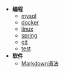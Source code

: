 
* **编程**
    * [mysql](md/mysql)
    * [docker](md/docker)
    * [linux](md/linux)
    * [spring](md/spring)
    * [git](md/Git)
    * [test](md/test)
* **软件**
    * [Markdown语法](md/Markdown语法.md  "自定义网页标题，或者默认文件名")